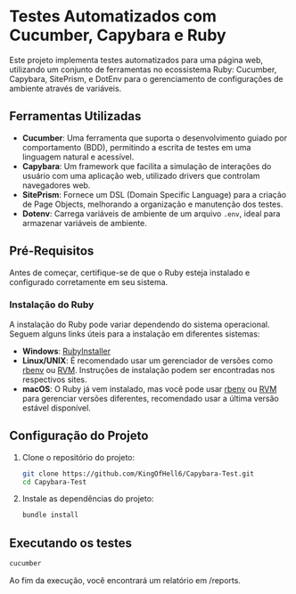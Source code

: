 # Testes Automatizados com Cucumber, Capybara e Ruby    

Este projeto implementa testes automatizados para uma página web, utilizando um conjunto de ferramentas no ecossistema Ruby: Cucumber, Capybara, SitePrism, e DotEnv para o gerenciamento de configurações de ambiente através de variáveis.

## Ferramentas Utilizadas

- **Cucumber**: Uma ferramenta que suporta o desenvolvimento guiado por comportamento (BDD), permitindo a escrita de testes em uma linguagem natural e acessível.
- **Capybara**: Um framework que facilita a simulação de interações do usuário com uma aplicação web, utilizado drivers que controlam navegadores web.
- **SitePrism**: Fornece um DSL (Domain Specific Language) para a criação de Page Objects, melhorando a organização e manutenção dos testes.
- **Dotenv**: Carrega variáveis de ambiente de um arquivo `.env`, ideal para armazenar variáveis de ambiente.

## Pré-Requisitos

Antes de começar, certifique-se de que o Ruby esteja instalado e configurado corretamente em seu sistema.

### Instalação do Ruby

A instalação do Ruby pode variar dependendo do sistema operacional. Seguem alguns links úteis para a instalação em diferentes sistemas:

- **Windows**: [RubyInstaller](https://rubyinstaller.org/)
- **Linux/UNIX**: É recomendado usar um gerenciador de versões como [rbenv](https://github.com/rbenv/rbenv) ou [RVM](https://rvm.io/). Instruções de instalação podem ser encontradas nos respectivos sites.
- **macOS**: O Ruby já vem instalado, mas você pode usar [rbenv](https://github.com/rbenv/rbenv) ou [RVM](https://rvm.io/) para gerenciar versões diferentes, recomendado usar a última versão estável disponível.

## Configuração do Projeto

1. Clone o repositório do projeto:

   ```bash
   git clone https://github.com/KingOfHell6/Capybara-Test.git
   cd Capybara-Test
   ```

2. Instale as dependências do projeto:

    ```bash
    bundle install
    ```

## Executando os testes
```bash
cucumber
```

Ao fim da execução, você encontrará um relatório em /reports.
